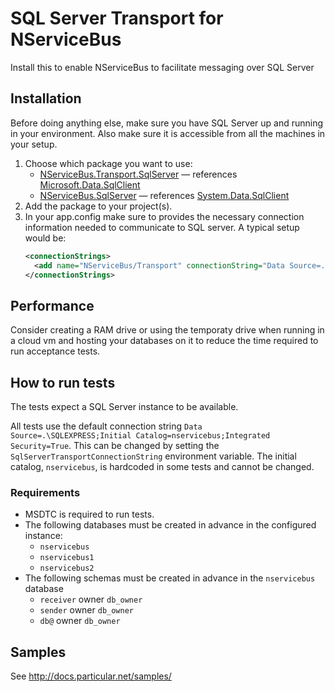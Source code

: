 # SQL Server Transport for NServiceBus

Install this to enable NServiceBus to facilitate messaging over SQL Server

## Installation

Before doing anything else, make sure you have SQL Server up and running in your environment. Also make sure it is accessible from all the machines in your setup.

1. Choose which package you want to use:
   - [NServiceBus.Transport.SqlServer](https://www.nuget.org/packages/NServiceBus.Transport.SqlServer) — references [Microsoft.Data.SqlClient](https://www.nuget.org/packages/Microsoft.Data.SqlClient)
   - [NServiceBus.SqlServer](https://www.nuget.org/packages/NServiceBus.SqlServer) — references [System.Data.SqlClient](https://www.nuget.org/packages/System.Data.SqlClient)
2. Add the package to your project(s).
2. In your app.config make sure to provides the necessary connection information needed to communicate to SQL server. A typical setup would be:
   ```xml
   <connectionStrings>
     <add name="NServiceBus/Transport" connectionString="Data Source=.\SQLEXPRESS;Initial Catalog=nservicebus;Integrated Security=True"/>
   </connectionStrings>
   ```

## Performance

Consider creating a RAM drive or using the temporaty drive when running in a cloud vm and hosting your databases on it to reduce the time required to run acceptance tests.

## How to run tests

The tests expect a SQL Server instance to be available.

All tests use the default connection string `Data Source=.\SQLEXPRESS;Initial Catalog=nservicebus;Integrated Security=True`. This can be changed by setting the `SqlServerTransportConnectionString` environment variable. The initial catalog, `nservicebus`, is hardcoded in some tests and cannot be changed.

### Requirements

- MSDTC is required to run tests.
- The following databases must be created in advance in the configured instance:
  - `nservicebus`
  - `nservicebus1`
  - `nservicebus2`
- The following schemas must be created in advance in the `nservicebus` database
  - `receiver` owner `db_owner`
  - `sender` owner `db_owner`
  - `db@` owner `db_owner`

## Samples

See http://docs.particular.net/samples/
